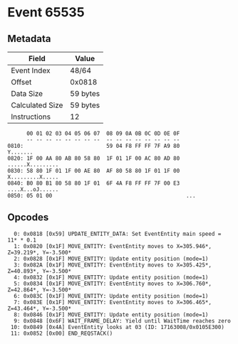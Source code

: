 # Event 65535

## Metadata

| Field           | Value    |
|-----------------|----------|
| Event Index     | 48/64    |
| Offset          | 0x0818   |
| Data Size       | 59 bytes |
| Calculated Size | 59 bytes |
| Instructions    | 12       |

```
      00 01 02 03 04 05 06 07  08 09 0A 0B 0C 0D 0E 0F
      -- -- -- -- -- -- -- --  -- -- -- -- -- -- -- --
0810:                          59 04 F8 FF FF 7F A9 80          Y.......
0820: 1F 00 AA 80 AB 80 58 80  1F 01 1F 00 AC 80 AD 80  ......X.........
0830: 58 80 1F 01 1F 00 AE 80  AF 80 58 80 1F 01 1F 00  X.........X.....
0840: B0 80 B1 80 58 80 1F 01  6F 4A F8 FF FF 7F 00 E3  ....X...oJ......
0850: 05 01 00                                          ...             
```

## Opcodes

```
  0: 0x0818 [0x59] UPDATE_ENTITY_DATA: Set EventEntity main speed = 11* * 0.1
  1: 0x0820 [0x1F] MOVE_ENTITY: EventEntity moves to X=305.946*, Z=39.219*, Y=-3.500*
  2: 0x0828 [0x1F] MOVE_ENTITY: Update entity position (mode=1)
  3: 0x082A [0x1F] MOVE_ENTITY: EventEntity moves to X=305.425*, Z=40.893*, Y=-3.500*
  4: 0x0832 [0x1F] MOVE_ENTITY: Update entity position (mode=1)
  5: 0x0834 [0x1F] MOVE_ENTITY: EventEntity moves to X=306.760*, Z=42.864*, Y=-3.500*
  6: 0x083C [0x1F] MOVE_ENTITY: Update entity position (mode=1)
  7: 0x083E [0x1F] MOVE_ENTITY: EventEntity moves to X=306.465*, Z=43.464*, Y=-3.500*
  8: 0x0846 [0x1F] MOVE_ENTITY: Update entity position (mode=1)
  9: 0x0848 [0x6F] WAIT_FRAME_DELAY: Yield until WaitTime reaches zero
 10: 0x0849 [0x4A] EventEntity looks at 03 (ID: 17163008/0x0105E300)
 11: 0x0852 [0x00] END_REQSTACK()
```
